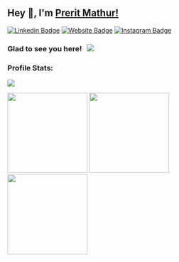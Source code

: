 ## Hey 👋, I'm [Prerit Mathur!](https://github.com/mathur-prerit/)

[![Linkedin Badge](https://img.shields.io/badge/-LinkedIn-0e76a8?style=flat-square&logo=Linkedin&logoColor=white)](https://linkedin.com/in/mathur-prerit)
[![Website Badge](https://img.shields.io/badge/Website-3b5998?style=flat-square&logo=google-chrome&logoColor=white)](https://www.preritmathur.tech/)
[![Instagram Badge](https://img.shields.io/badge/-Instagram-e4405f?style=flat-square&logo=Instagram&logoColor=white)](https://www.instagram.com/mathur.prerit/)


### Glad to see you here! &nbsp; ![](https://visitor-badge.glitch.me/badge?page_id=mathur-prerit.mathur-prerit&style=flat-square&color=0088cc)

### Profile Stats:

![](https://komarev.com/ghpvc/?username=mathur-prerit)

<img height="180em" src="https://github-readme-stats.vercel.app/api?username=mathur-prerit&show_icons=true&hide_border=true&&count_private=true&include_all_commits=true&theme=monokai" />

<img height="180em" src="https://github-readme-stats.vercel.app/api/top-langs/?username=mathur-prerit&show_icons=true&layout=compact&hide_border=true&theme=monokai"/>

<img height="180em" src="https://github-readme-streak-stats.herokuapp.com/?user=mathur-prerit&hide_border=true&theme=monokai" />
 
